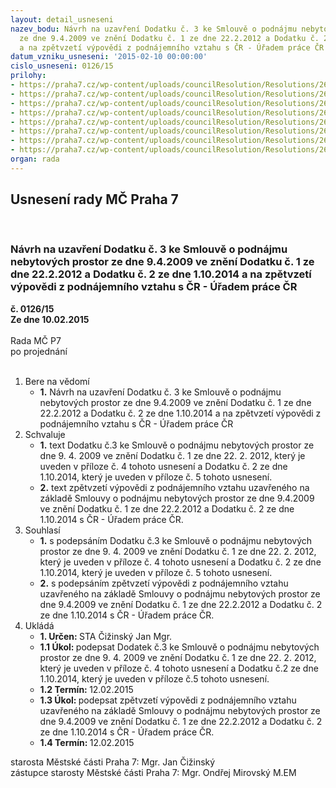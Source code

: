 ```yaml
---
layout: detail_usneseni
nazev_bodu: Návrh na uzavření Dodatku č. 3 ke Smlouvě o podnájmu nebytových prostor
  ze dne 9.4.2009 ve znění Dodatku č. 1 ze dne 22.2.2012 a Dodatku č. 2 ze dne 1.10.2014
  a na zpětvzetí výpovědi z podnájemního vztahu s ČR - Úřadem práce ČR
datum_vzniku_usneseni: '2015-02-10 00:00:00'
cislo_usneseni: 0126/15
prilohy:
- https://praha7.cz/wp-content/uploads/councilResolution/Resolutions/26722/8-15-p%c5%99%c3%adloha_%c4%8d.1_d%c5%afvodov%c3%a1_zpr%c3%a1va.doc
- https://praha7.cz/wp-content/uploads/councilResolution/Resolutions/26722/8-15-dodatek_%c4%8d__3-m%c4%8d_praha_7_ii_(3).docx
- https://praha7.cz/wp-content/uploads/councilResolution/Resolutions/26722/8-15-%c3%bap_-_smlouva_o_podn%c3%a1jmu_np_ze_dne_09.04.2009.pdf
- https://praha7.cz/wp-content/uploads/councilResolution/Resolutions/26722/8-15-dodatek_%c4%8d._1_ke_smlouv%c4%9b.pdf
- https://praha7.cz/wp-content/uploads/councilResolution/Resolutions/26722/8-15-dodatek_%c4%8d.2_ke_smlouv%c4%9b.pdf
- https://praha7.cz/wp-content/uploads/councilResolution/Resolutions/26722/8-15-dopis_starosta_-_v%c3%bdpov%c4%9b%c4%8f.pdf
- https://praha7.cz/wp-content/uploads/councilResolution/Resolutions/26722/8-15-zp%c4%9btvzet%c3%ad_v%c3%bdpov%c4%9bdi_%c3%bap.doc
- https://praha7.cz/wp-content/uploads/councilResolution/Resolutions/26722/8-15-%c3%bap_-_%c5%be%c3%a1dost_o_prodlou%c5%been%c3%ad_v%c3%bdpov%c4%9bdn%c3%ad_lh%c5%afty.pdf
organ: rada
---
```

<div id="ucUsn_pList" class="usn">
	<span><h2>Usnesení rady MČ Praha 7 </h2>
<br></span><div class="standBody">
<span><h3>Návrh na uzavření Dodatku č. 3 ke Smlouvě o podnájmu nebytových prostor ze dne 9.4.2009 ve znění Dodatku č. 1 ze dne 22.2.2012 a Dodatku č. 2 ze dne 1.10.2014 a na zpětvzetí výpovědi z podnájemního vztahu s ČR - Úřadem práce ČR</h3></span><div class="center">
		<strong>č. 0126/15</strong><br>
	</div>
<div class="center">
		<strong>Ze dne 10.02.2015</strong><br><br>
	</div>Rada MČ P7<br> po projednání<br><br><ol>
<li>Bere na vědomí<ul><li>
<strong>1.</strong> Návrh na uzavření Dodatku č. 3 ke Smlouvě o podnájmu nebytových prostor ze dne 9.4.2009 ve znění Dodatku č. 1 ze dne 22.2.2012 a Dodatku č. 2 ze dne 1.10.2014 a na zpětvzetí výpovědi z podnájemního vztahu s ČR - Úřadem práce ČR</li></ul>
</li>
<li>Schvaluje<ul>
<li>
<strong>1.</strong> text Dodatku č.3 ke Smlouvě o podnájmu nebytových prostor ze dne 9. 4. 2009 ve znění Dodatku č. 1 ze dne 22. 2. 2012, který je uveden v příloze č. 4 tohoto usnesení a Dodatku č. 2 ze dne 1.10.2014, který je uveden v příloze č. 5 tohoto usnesení.</li>
<li>
<strong>2.</strong> text zpětvzetí výpovědi z podnájemního vztahu uzavřeného na základě Smlouvy o podnájmu nebytových prostor ze dne 9.4.2009 ve znění Dodatku č. 1 ze dne 22.2.2012 a Dodatku č. 2 ze dne 1.10.2014 s ČR - Úřadem práce ČR. </li>
</ul>
</li>
<li>Souhlasí<ul>
<li>
<strong>1.</strong> s podepsáním Dodatku č.3 ke Smlouvě o podnájmu nebytových prostor ze dne 9. 4. 2009 ve znění Dodatku č. 1 ze dne 22. 2. 2012, který je uveden v příloze č. 4 tohoto usnesení a Dodatku č. 2 ze dne 1.10.2014, který je uveden v příloze č. 5 tohoto usnesení.</li>
<li>
<strong>2.</strong> s podepsáním zpětvzetí výpovědi z podnájemního vztahu uzavřeného na základě Smlouvy o podnájmu nebytových prostor ze dne 9.4.2009 ve znění Dodatku č. 1 ze dne 22.2.2012 a Dodatku č. 2 ze dne 1.10.2014 s ČR - Úřadem práce ČR. </li>
</ul>
</li>
<li>Ukládá<ul>
<li>
<strong>1. Určen: </strong>STA Čižinský Jan Mgr.</li>
<li>
<strong>1.1 Úkol: </strong>podepsat Dodatek č.3 ke Smlouvě o podnájmu nebytových prostor ze dne 9. 4. 2009 ve znění Dodatku č. 1 ze dne 22. 2. 2012, který je uveden v příloze č. 4 tohoto usnesení a Dodatku č.2 ze dne 1.10.2014, který je uveden v příloze č.5 tohoto usnesení.</li>
<li>
<strong>1.2 Termín: </strong>12.02.2015</li>
<li>
<strong>1.3 Úkol: </strong>podepsat zpětvzetí výpovědi z podnájemního vztahu uzavřeného na základě Smlouvy o podnájmu nebytových prostor ze dne 9.4.2009 ve znění Dodatku č. 1 ze dne 22.2.2012 a Dodatku č. 2 ze dne 1.10.2014 s ČR - Úřadem práce ČR.  </li>
<li>
<strong>1.4 Termín: </strong>12.02.2015</li>
</ul>
</li>
</ol>starosta Městské části Praha 7: Mgr. Jan Čižinský<br>zástupce starosty Městské části Praha 7: Mgr. Ondřej Mirovský M.EM 
</div>
</div>